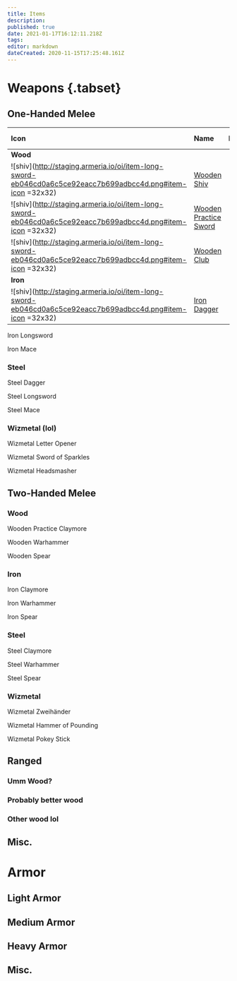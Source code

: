 ```yaml
---
title: Items
description: 
published: true
date: 2021-01-17T16:12:11.218Z
tags: 
editor: markdown
dateCreated: 2020-11-15T17:25:48.161Z
---
```


# Weapons {.tabset}

## One-Handed Melee

| Icon | Name | Level | Attack | Damage Type |
|:-|:-|:-:|:-:|:-|
|**Wood**|||||
|![shiv](http://staging.armeria.io/oi/item-long-sword-eb046cd0a6c5ce92eacc7b699adbcc4d.png#item-icon =32x32)|[Wooden Shiv](/items/wooden-shiv)|1|1d4|Piercing
|![shiv](http://staging.armeria.io/oi/item-long-sword-eb046cd0a6c5ce92eacc7b699adbcc4d.png#item-icon =32x32)|[Wooden Practice Sword](/items/wooden-practice-sword)|1|1d6|Slashing|
|![shiv](http://staging.armeria.io/oi/item-long-sword-eb046cd0a6c5ce92eacc7b699adbcc4d.png#item-icon =32x32)|[Wooden Club](/items/wooden-club)|1|1d6|Bashing|
|**Iron**|||||
|![shiv](http://staging.armeria.io/oi/item-long-sword-eb046cd0a6c5ce92eacc7b699adbcc4d.png#item-icon =32x32)|[Iron Dagger](/items/iron-dagger)|4|1d4+2|Piercing

Iron Longsword

Iron Mace

### Steel

Steel Dagger

Steel Longsword

Steel Mace

### Wizmetal (lol)

Wizmetal Letter Opener

Wizmetal Sword of Sparkles

Wizmetal Headsmasher

## Two-Handed Melee

### Wood

Wooden Practice Claymore

Wooden Warhammer

Wooden Spear

### Iron

Iron Claymore

Iron Warhammer

Iron Spear

### Steel

Steel Claymore

Steel Warhammer

Steel Spear

### Wizmetal

Wizmetal Zweihänder

Wizmetal Hammer of Pounding

Wizmetal Pokey Stick

## Ranged

### Umm Wood?

### Probably better wood

### Other wood lol

## Misc.

# Armor

## Light Armor

## Medium Armor

## Heavy Armor

## Misc.